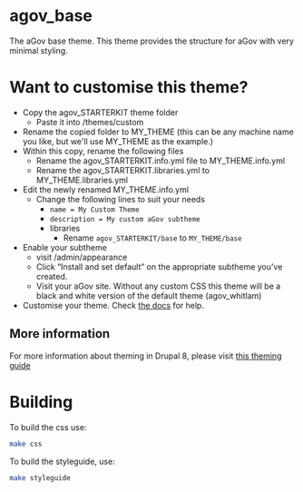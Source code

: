 # agov_base

The aGov base theme. This theme provides the structure for aGov with very minimal styling.

# Want to customise this theme?

* Copy the agov_STARTERKIT theme folder
  * Paste it into /themes/custom
* Rename the copied folder to MY_THEME (this can be any machine name you like, but we'll use MY_THEME as the example.)
* Within this copy, rename the following files
  * Rename the agov_STARTERKIT.info.yml file to MY_THEME.info.yml
  * Rename the agov_STARTERKIT.libraries.yml to MY_THEME.libraries.yml
* Edit the newly renamed MY_THEME.info.yml
  * Change the following lines to suit your needs
    * `name = My Custom Theme`
    * `description = My custom aGov subtheme`
    * libraries 
      * Rename `agov_STARTERKIT/base` to `MY_THEME/base`
* Enable your subtheme
  * visit /admin/appearance
  * Click “Install and set default” on the appropriate subtheme you’ve created.
  * Visit your aGov site. Without any custom CSS this theme will be a black and white version of the default theme (agov_whitlam)
* Customise your theme. Check [the docs](https://github.com/previousnext/agov/blob/8.x-1.x/agov/docs/theming.md) for help.

## More information

For more information about theming in Drupal 8, please visit [this theming guide](https://www.drupal.org/theme-guide/8)

# Building

To build the css use:

```bash
make css
```

To build the styleguide, use:

```bash
make styleguide
```
